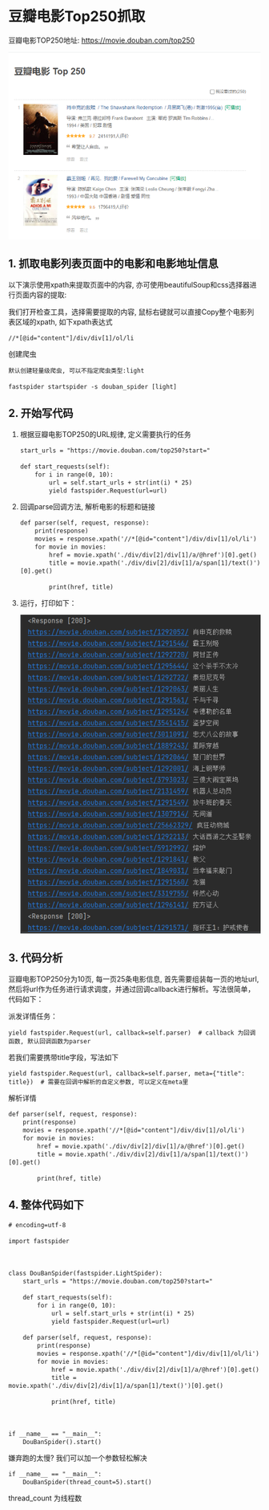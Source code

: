 <!--
 * @Author: coco369
 * @Date: 2021-08-07 15:37
 * @Description: 快速上手抓取豆瓣电影TOP250电影信息
-->

# 豆瓣电影Top250抓取

豆瓣电影TOP250地址: https://movie.douban.com/top250

![](../images/1.douban_list.png)

## 1. 抓取电影列表页面中的电影和电影地址信息

以下演示使用xpath来提取页面中的内容, 亦可使用beautifulSoup和css选择器进行页面内容的提取:

我们打开检查工具，选择需要提取的内容, 鼠标右键就可以直接Copy整个电影列表区域的xpath, 如下xpath表达式

    //*[@id="content"]/div/div[1]/ol/li

创建爬虫

    默认创建轻量级爬虫, 可以不指定爬虫类型:light
    
    fastspider startspider -s douban_spider [light]  

## 2. 开始写代码

1. 根据豆瓣电影TOP250的URL规律, 定义需要执行的任务

       start_urls = "https://movie.douban.com/top250?start="
    
       def start_requests(self):
           for i in range(0, 10):
               url = self.start_urls + str(int(i) * 25)
               yield fastspider.Request(url=url)

2. 回调parse回调方法, 解析电影的标题和链接

       def parser(self, request, response):
           print(response)
           movies = response.xpath('//*[@id="content"]/div/div[1]/ol/li')
           for movie in movies:
               href = movie.xpath('./div/div[2]/div[1]/a/@href')[0].get()
               title = movie.xpath('./div/div[2]/div[1]/a/span[1]/text()')[0].get()
    
               print(href, title)

3. 运行，打印如下：

   ![](../images/2.douban_crawl_result.png)

## 3. 代码分析

豆瓣电影TOP250分为10页, 每一页25条电影信息, 首先需要组装每一页的地址url, 然后将url作为任务进行请求调度，并通过回调callback进行解析。写法很简单，代码如下：

派发详情任务：

    yield fastspider.Request(url, callback=self.parser)  # callback 为回调函数, 默认回调函数为parser

若我们需要携带title字段，写法如下

    yield fastspider.Request(url, callback=self.parser, meta={"title": title})  # 需要在回调中解析的自定义参数, 可以定义在meta里

解析详情

    def parser(self, request, response):
        print(response)
        movies = response.xpath('//*[@id="content"]/div/div[1]/ol/li')
        for movie in movies:
            href = movie.xpath('./div/div[2]/div[1]/a/@href')[0].get()
            title = movie.xpath('./div/div[2]/div[1]/a/span[1]/text()')[0].get()
    
            print(href, title)

## 4. 整体代码如下

    # encoding=utf-8
       
    import fastspider

   

    class DouBanSpider(fastspider.LightSpider):
        start_urls = "https://movie.douban.com/top250?start="
       
        def start_requests(self):
            for i in range(0, 10):
                url = self.start_urls + str(int(i) * 25)
                yield fastspider.Request(url=url)
       
        def parser(self, request, response):
            print(response)
            movies = response.xpath('//*[@id="content"]/div/div[1]/ol/li')
            for movie in movies:
                href = movie.xpath('./div/div[2]/div[1]/a/@href')[0].get()
                title = movie.xpath('./div/div[2]/div[1]/a/span[1]/text()')[0].get()
       
                print(href, title)

   

    if __name__ == "__main__":
        DouBanSpider().start()


嫌弃跑的太慢? 我们可以加一个参数轻松解决

    if __name__ == "__main__":
        DouBanSpider(thread_count=5).start()

thread_count 为线程数


